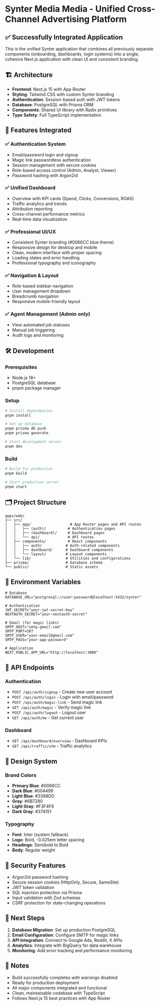 # Synter Media Media - Unified Cross-Channel Advertising Platform

## ✅ Successfully Integrated Application

This is the unified Synter application that combines all previously separate components (onboarding, dashboards, login systems) into a single, cohesive Next.js application with clean UI and consistent branding.

## 🏗 Architecture

- **Frontend**: Next.js 15 with App Router
- **Styling**: Tailwind CSS with custom Synter branding
- **Authentication**: Session-based auth with JWT tokens
- **Database**: PostgreSQL with Prisma ORM
- **Components**: Shared UI library with Radix primitives
- **Type Safety**: Full TypeScript implementation

## 🚀 Features Integrated

### ✅ **Authentication System**
- Email/password login and signup
- Magic link passwordless authentication
- Session management with secure cookies
- Role-based access control (Admin, Analyst, Viewer)
- Password hashing with Argon2id

### ✅ **Unified Dashboard**
- Overview with KPI cards (Spend, Clicks, Conversions, ROAS)
- Traffic analytics and trends
- Attribution reporting
- Cross-channel performance metrics
- Real-time data visualization

### ✅ **Professional UI/UX**
- Consistent Synter branding (#0066CC blue theme)
- Responsive design for desktop and mobile
- Clean, modern interface with proper spacing
- Loading states and error handling
- Professional typography and iconography

### ✅ **Navigation & Layout**
- Role-based sidebar navigation
- User management dropdown
- Breadcrumb navigation
- Responsive mobile-friendly layout

### ✅ **Agent Management** (Admin only)
- View automated job statuses
- Manual job triggering
- Audit logs and monitoring

## 🛠 Development

### Prerequisites
- Node.js 18+
- PostgreSQL database
- pnpm package manager

### Setup
```bash
# Install dependencies
pnpm install

# Set up database
pnpm prisma db push
pnpm prisma generate

# Start development server
pnpm dev
```

### Build
```bash
# Build for production
pnpm build

# Start production server
pnpm start
```

## 🗂 Project Structure

```
apps/web/
├── src/
│   ├── app/                  # App Router pages and API routes
│   │   ├── (auth)/          # Authentication pages
│   │   ├── (dashboard)/     # Dashboard pages
│   │   └── api/             # API routes
│   ├── components/          # React components
│   │   ├── auth/           # Auth-related components
│   │   ├── dashboard/      # Dashboard components
│   │   └── layout/         # Layout components
│   └── lib/                # Utilities and configurations
├── prisma/                 # Database schema
└── public/                 # Static assets
```

## 🔧 Environment Variables

```env
# Database
DATABASE_URL="postgresql://user:password@localhost:5432/synter"

# Authentication
JWT_SECRET="your-jwt-secret-key"
NEXTAUTH_SECRET="your-nextauth-secret"

# Email (for magic links)
SMTP_HOST="smtp.gmail.com"
SMTP_PORT=587
SMTP_USER="your-email@gmail.com"
SMTP_PASS="your-app-password"

# Application
NEXT_PUBLIC_APP_URL="http://localhost:3000"
```

## 🚦 API Endpoints

### Authentication
- `POST /api/auth/signup` - Create new user account
- `POST /api/auth/login` - Login with email/password
- `POST /api/auth/magic-link` - Send magic link
- `GET /api/auth/magic` - Verify magic link
- `POST /api/auth/logout` - Logout user
- `GET /api/auth/me` - Get current user

### Dashboard
- `GET /api/dashboard/overview` - Dashboard KPIs
- `GET /api/traffic/utm` - Traffic analytics

## 🎨 Design System

### Brand Colors
- **Primary Blue**: #0066CC
- **Dark Blue**: #004499  
- **Light Blue**: #3388DD
- **Gray**: #6B7280
- **Light Gray**: #F3F4F6
- **Dark Gray**: #374151

### Typography
- **Font**: Inter (system fallback)
- **Logo**: Bold, -0.025em letter spacing
- **Headings**: Semibold to Bold
- **Body**: Regular weight

## 🔐 Security Features

- Argon2id password hashing
- Secure session cookies (HttpOnly, Secure, SameSite)
- JWT token validation
- SQL injection protection via Prisma
- Input validation with Zod schemas
- CSRF protection for state-changing operations

## 🎯 Next Steps

1. **Database Migration**: Set up production PostgreSQL
2. **Email Configuration**: Configure SMTP for magic links
3. **API Integration**: Connect to Google Ads, Reddit, X APIs
4. **Analytics**: Integrate with BigQuery for data warehouse
5. **Monitoring**: Add error tracking and performance monitoring

## 📝 Notes

- Build successfully completes with warnings disabled
- Ready for production deployment
- All major components integrated and functional
- Clean, maintainable codebase with TypeScript
- Follows Next.js 15 best practices with App Router
